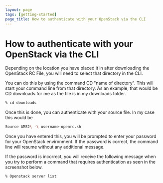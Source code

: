 ```yaml
---
layout: page
tags: [getting-started]
page_title: How to authenticate with your OpenStack via the CLI
---
```


# How to authenticate with your OpenStack via the CLI

Depending on the location you have placed it in after downloading the OpenStack RC File, you will need to select that directory in the CLI.

You can do this by using the command CD "name of directory". This will start your command line from that directory.
As an example, that would be CD downloads for me as the file is in my downloads folder.

~~~~~~~~ bash
% cd downloads
~~~~~~~~


Once this is done, you can authenticate with your source file.
In my case this would be

~~~~~~~~ bash
Source AMS2\ -\ username-openrc.sh
~~~~~~~~


Once you have entered this, you will be prompted to enter your password for your OpenStack environment.
If the password is correct, the command line will resume without any additional message.


If the password is incorrect, you will receive the following message when you try to perform a command that requires authentication as seen in the screenshot below.

~~~~~~~~ bash
% Openstack server list
~~~~~~~~